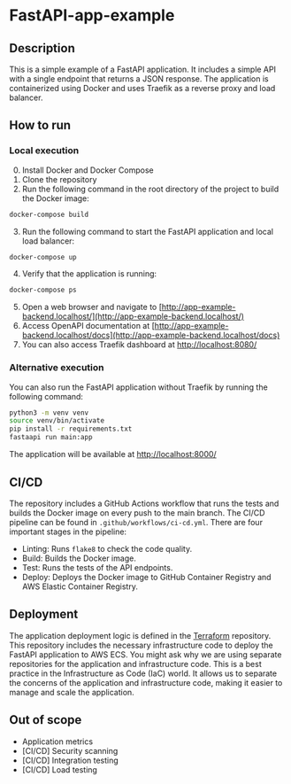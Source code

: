 # FastAPI-app-example

## Description
This is a simple example of a FastAPI application. It includes a simple API with a single endpoint that returns a JSON response.
The application is containerized using Docker and uses Traefik as a reverse proxy and load balancer.

## How to run
### Local execution
0. Install Docker and Docker Compose
1. Clone the repository
2. Run the following command in the root directory of the project to build the Docker image:
```bash
docker-compose build
```
3. Run the following command to start the FastAPI application and local load balancer:
```bash
docker-compose up
```
4. Verify that the application is running:
```bash
docker-compose ps
```
5. Open a web browser and navigate to [http://app-example-backend.localhost/](http://app-example-backend.localhost/)
6. Access OpenAPI documentation at [http://app-example-backend.localhost/docs](http://app-example-backend.localhost/docs)
7. You can also access Traefik dashboard at [http://localhost:8080/](http://localhost:8080/)

### Alternative execution
You can also run the FastAPI application without Traefik by running the following command:
```bash
python3 -m venv venv
source venv/bin/activate
pip install -r requirements.txt
fastaapi run main:app
```
The application will be available at [http://localhost:8000/](http://localhost:8000/)

## CI/CD
The repository includes a GitHub Actions workflow that runs the tests and builds the Docker image on every push to the main branch.
The CI/CD pipeline can be found in `.github/workflows/ci-cd.yml`.
There are four important stages in the pipeline:
- Linting: Runs `flake8` to check the code quality.
- Build: Builds the Docker image.
- Test: Runs the tests of the API endpoints.
- Deploy: Deploys the Docker image to GitHub Container Registry and AWS Elastic Container Registry.

## Deployment
The application deployment logic is defined in the [Terraform](https://github.com/acme-corp-2025-01/terraform) repository. This repository includes the necessary infrastructure code to deploy the FastAPI application to AWS ECS.
You might ask why we are using separate repositories for the application and infrastructure code. This is a best practice in the Infrastructure as Code (IaC) world. It allows us to separate the concerns of the application and infrastructure code, making it easier to manage and scale the application.

## Out of scope
- Application metrics
- [CI/CD] Security scanning
- [CI/CD] Integration testing
- [CI/CD] Load testing
